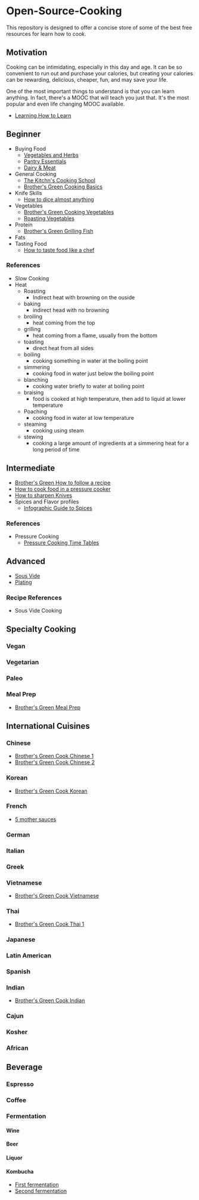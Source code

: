 # Open-Source-Cooking

This repository is designed to offer a concise store of some of the best free
resources for learn how to cook.

## Motivation

Cooking can be intimidating, especially in this day and age. It can be so
convenient to run out and purchase your calories, but creating your calories can
be rewarding, delicious, cheaper, fun, and may save your life.

One of the most important things to understand is that you can learn anything.
In fact, there's a MOOC that will teach you just that. It's the most popular and
even life changing MOOC available. 

- [Learning How to Learn](https://www.coursera.org/learn/learning-how-to-learn)

## Beginner

- Buying Food
  - [Vegetables and Herbs](https://www.youtube.com/watch?v=yDTH-wQjQ2s)
  - [Pantry Essentials](https://www.youtube.com/watch?v=bITUXDFbJ88)
  - [Dairy & Meat](https://www.youtube.com/watch?v=VhOgUmQSb6k)
- General Cooking
  - [The Kitchn's Cooking
  School](http://www.thekitchn.com/collection/cooking-school-373)
  - [Brother's Green Cooking Basics](https://www.youtube.com/watch?v=Jj1fhYZJjek)
- Knife Skills
  - [How to dice almost
      anything](http://www.thekitchn.com/how-to-dice-almost-anything-234653)
- Vegetables
  - [Brother's Green Cooking
      Vegetables](https://www.youtube.com/watch?v=zu8FS3-MIAs)
  - [Roasting
      Vegetables](http://www.thekitchn.com/how-to-roast-any-vegetable-101221)
- Protein
  - [Brother's Green Grilling Fish](https://www.youtube.com/watch?v=cdb1kcOLzmI)
- Fats
- Tasting Food
  - [How to taste food like a
      chef](http://www.huffingtonpost.com/tim-ferriss/5-tricks-for-tasting-food_b_2599640.html)

### References

- Slow Cooking
- Heat
  - Roasting
    - Indirect heat with browning on the ouside
  - baking
    - indirect head with no browning
  - broiling
    - heat coming from the top
  - grilling
    - heat coming from a flame, usually from the bottom
  - toasting
    - direct heat from all sides
  - boiling
    - cooking something in water at the boiling point
  - simmering
    - cooking food in water just below the boiling point
  - blanching
    - cooking water briefly to water at boiling point
  - braising
    - food is cooked at high temperature, then add to liquid at lower temperature
  - Poaching
    - cooking food in water at low temperature
  - steaming
    - cooking using steam
  - stewing
    - cooking a large amount of ingredients at a simmering heat for a long period of time

## Intermediate

- [Brother's Green How to follow a
  recipe](https://www.youtube.com/watch?v=jTFr_efSjCk)
- [How to cook food in a pressure
  cooker](http://www.hippressurecooking.com/learn-to-pressure-cook/)
- [How to sharpen Knives](https://www.chefsteps.com/classes/knife-sharpening)
- Spices and Flavor profiles
  - [Infographic Guide to
      Spices](http://www.cooksmarts.com/articles/ultimate-infographic-guide-spices/)

### References

- Pressure Cooking
  - [Pressure Cooking Time
      Tables](http://www.hippressurecooking.com/pressure-cooking-times/)


## Advanced

- [Sous Vide](https://www.chefsteps.com/classes/cooking-sous-vide-getting-started)
- [Plating](https://www.chefsteps.com/classes/design-a-dish)

### Recipe References

- Sous Vide Cooking

## Specialty Cooking

### Vegan

### Vegetarian

### Paleo

### Meal Prep

- [Brother's Green Meal Prep](https://www.youtube.com/watch?v=G-2YVb_nPPM)

## International Cuisines

### Chinese

- [Brother's Green Cook Chinese 1](https://www.youtube.com/watch?v=J3tCBVTgzLg)
- [Brother's Green Cook Chinese 2](https://www.youtube.com/watch?v=lxXN4JOX4ak)

### Korean

- [Brother's Green Cook Korean](https://www.youtube.com/watch?v=WQ6A9Ga-Zyk)

### French

- [5 mother
  sauces](https://food52.com/blog/12209-the-five-mother-sauces-every-cook-should-know)

### German

### Italian

### Greek

### Vietnamese

- [Brother's Green Cook Vietnamese](https://www.youtube.com/watch?v=yCtzW-Y-E5Q)

### Thai

- [Brother's Green Cook Thai 1](https://www.youtube.com/watch?v=tFfnnpyVEbc)

### Japanese

### Latin American

### Spanish

### Indian

- [Brother's Green Cook Indian](https://www.youtube.com/watch?v=0gCZ0ilKsA8)

### Cajun

### Kosher

### African

## Beverage

### Espresso

### Coffee

### Fermentation

#### Wine

#### Beer

#### Liquor

#### Kombucha

- [First fermentation](https://www.youtube.com/watch?v=D3Axb37lMWI)
- [Second fermentation](https://www.youtube.com/watch?v=9VrfDb9uhOQ)

